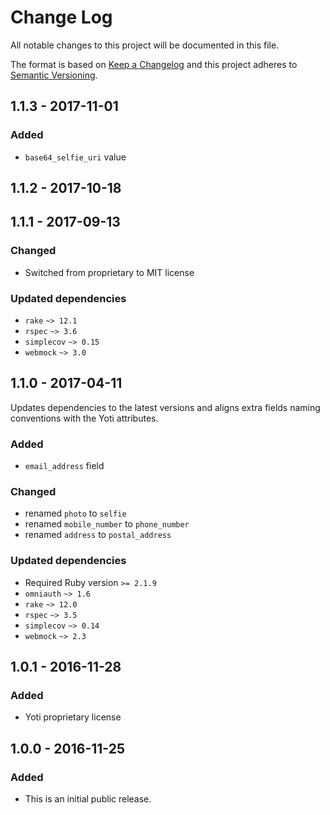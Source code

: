 # Change Log
All notable changes to this project will be documented in this file.

The format is based on [Keep a Changelog](http://keepachangelog.com/)
and this project adheres to [Semantic Versioning](http://semver.org/).

## 1.1.3 - 2017-11-01

### Added
- `base64_selfie_uri` value

## 1.1.2 - 2017-10-18

## 1.1.1 - 2017-09-13
### Changed
- Switched from proprietary to MIT license

### Updated dependencies
- `rake` `~> 12.1`
- `rspec` `~> 3.6`
- `simplecov` `~> 0.15`
- `webmock` `~> 3.0`

## 1.1.0 - 2017-04-11
Updates dependencies to the latest versions and aligns extra fields naming conventions with the Yoti attributes.

### Added
- `email_address` field

### Changed
- renamed `photo` to `selfie`
- renamed `mobile_number` to `phone_number`
- renamed `address` to `postal_address`

### Updated dependencies
- Required Ruby version `>= 2.1.9`
- `omniauth` `~> 1.6`
- `rake` `~> 12.0`
- `rspec` `~> 3.5`
- `simplecov` `~> 0.14`
- `webmock` `~> 2.3`

## 1.0.1 - 2016-11-28
### Added
- Yoti proprietary license

## 1.0.0 - 2016-11-25
### Added
- This is an initial public release.
